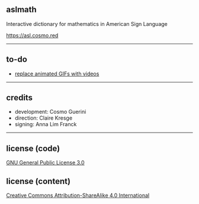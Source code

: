 ## aslmath

Interactive dictionary for mathematics in American Sign Language

https://asl.cosmo.red

---

## to-do
* [replace animated GIFs with videos](https://developers.google.com/web/fundamentals/performance/optimizing-content-efficiency/replace-animated-gifs-with-video/)

---

## credits
* development: Cosmo Guerini
* direction: Claire Kresge
* signing: Anna Lim Franck

---

## license (code)

[GNU General Public License 3.0](LICENSE)

## license (content)

[Creative Commons Attribution-ShareAlike 4.0 International](LICENSE-CONTENT)
